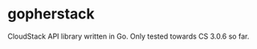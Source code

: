gopherstack
===========

CloudStack API library written in Go. Only tested towards CS 3.0.6 so far.
